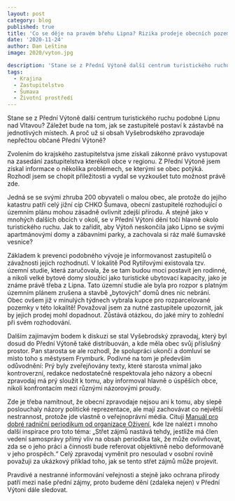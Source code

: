 ```yaml
---
layout: post
category: blog
published: true
title: 'Co se děje na pravém břehu Lipna? Rizika prodeje obecních pozemků a výměna obecního zpravodaje'
date: '2020-11-24'
author: Dan Leština
image: 2020/vyton.jpg

description: 'Stane se z Přední Výtoně další centrum turistického ruchu podobné Lipnu nad Vltavou? Záležet bude na tom, jak se zastupitelé postaví k zástavbě na jednotlivých místech. A proč už si obsah Vyšebrodského zpravodaje nepřečtou občané Přední Výtoně?'
tags:
  - Krajina
  - Zastupitelstvo
  - Šumava
  - Životní prostředí
---
```

Stane se z Přední Výtoně další centrum turistického ruchu podobné Lipnu nad Vltavou? Záležet bude na tom, jak se zastupitelé postaví k zástavbě na jednotlivých místech. A proč už si obsah Vyšebrodského zpravodaje nepřečtou občané Přední Výtoně?

Zvolením do krajského zastupitelstva jsme získali zákonné právo vystupovat na zasedání zastupitelstva kterékoli obce v regionu. Z Přední Výtoně jsem získal informace o několika problémech, se kterými se obec potýká. Rozhodl jsem se chopit příležitosti a vydal se vyzkoušet tuto možnost právě zde. 

Jedná se se svými zhruba 200 obyvateli o malou obec, ale protože do jejího katastru patří celý jižní cíp CHKO Šumava, obecní zastupitelé rozhodující o územním plánu mohou zásadně ovlivnit zdejší přírodu. A stejně jako v mnohých dalších obcích v okolí, se v Přední Výtoni dění točí hlavně okolo turistického ruchu. Jak to zařídit, aby Výtoň neskončila jako Lipno se svými apartmánovými domy a zábavními parky, a zachovala si ráz malé šumavské vesnice? 

Základem k prevenci podobného vývoje je informovanost zastupitelů o závažnosti jejich rozhodnutí. V lokalitě Pod Rytířovými existovala tzv. územní studie, která zaručovala, že se tam budou moci postavit jen rodinné, a nikoli velké bytové domy sloužící jako turistické ubytovací kapacity, jako je známe právě třeba z Lipna. Tato územní studie ale byla pro rozpor s platným územním plánem zrušena a stavbě „bytových“ domů dnes nic nebrání. Obec ovšem již v minulých týdnech vybrala kupce pro rozparcelované pozemky v této lokalitě! Považoval jsem za nutné zastupitele upozornit, jak by jejich prodej mohl dopadnout. Zůstává otázkou, do jaké míry to zohlední při svém rozhodování.

Dalším zajímavým bodem k diskuzi se stal Vyšebrodský zpravodaj, který byl dosud do Přední Výtoně také distribuován, a kde měla obec svůj příslušný prostor. Pan starosta se ale rozhodl, že spolupráci ukončí a domluví se místo toho s městysem Frymburk. Podivné na tom je především odůvodnění: Prý byly zveřejňovány texty, které starosta vnímal jako kontroverzní, redakce nedostatečně respektovala jeho názory a obecní zpravodaj má prý sloužit k tomu, aby informoval hlavně o úspěších obce, nikoli konfrontacím mezi různými názorovými proudy. 

Zde je třeba namítnout, že obecní zpravodaje nejsou ani k tomu, aby slepě poslouchaly názory politické reprezentace, ale mají zachovávat co největší nestrannost, 
protože jde vlastně o veřejnoprávní média. Cituji [Manuál pro dobré radniční periodikum od organizace Oživení](https://www.oziveni.cz/wp-content/uploads/2014/08/hlasna-trouba_manual_web.pdf), kde lze nalézt i mnoho další inspirace pro toto téma: 
„Střet zájmů nastává tehdy, jestliže má člen vedení samosprávy přímý vliv na obsah periodika tak, že může ovlivňovat, zda se o jeho práci a činnosti bude referovat objektivně nebo deformovaně v jeho prospěch.“ Celý zpravodaj vyměnit pro nesoulad v osobní rovině považuji za ukázkový příklad toho, jak se tento střet zájmů může projevit.

Pravdivé a nestranné informování veřejnosti a stejně jako ochrana přírody patří mezi naše přední zájmy, proto budeme dění (zdaleka nejen) v Přední Výtoni dále sledovat. 



